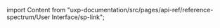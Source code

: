 
import Content from "uxp-documentation/src/pages/api-ref/reference-spectrum/User Interface/sp-link";

<Content query="product=photoshop"/>

